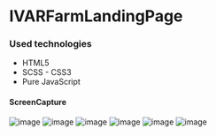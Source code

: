 # IVARFarmLandingPage

### Used technologies
 * HTML5  
 * SCSS - CSS3
 * Pure JavaScript
 
 #### ScreenCapture
![image](https://github.com/raviku7782/IVARFarmLandingPage/assets/150176940/d5274dc0-63a0-4781-b5da-10c12ec16467)
![image](https://github.com/raviku7782/IVARFarmLandingPage/assets/150176940/d08e3054-83af-4215-a5b4-cc99293c0207)
![image](https://github.com/raviku7782/IVARFarmLandingPage/assets/150176940/77d0dc75-d996-4e67-9206-9ad5e9e5e14c)
![image](https://github.com/raviku7782/IVARFarmLandingPage/assets/150176940/ad559c29-c879-4499-bf6b-db674e07cb67)
![image](https://github.com/raviku7782/IVARFarmLandingPage/assets/150176940/9dc73a73-5149-46ec-946f-1dcdb0409a26)
![image](https://github.com/raviku7782/IVARFarmLandingPage/assets/150176940/9cbb4e93-03ed-49cd-8191-8f275acaa5e9)

